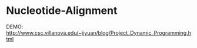 # Nucleotide-Alignment

DEMO:
http://www.csc.villanova.edu/~jiyuan/blog/Project_Dynamic_Programming.html
